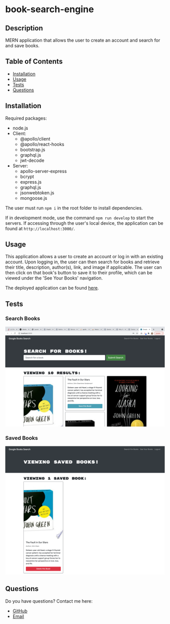 # book-search-engine

## Description

MERN application that allows the user to create an account and search for and save books.

## Table of Contents

- [Installation](#Installation)
- [Usage](#Usage)
- [Tests](#Tests)
- [Questions](#Questions)

## Installation

Required packages:

- node.js
- Client:
  - @apollo/client
  - @apollo/react-hooks
  - bootstrap.js
  - graphql.js
  - jwt-decode
- Server:
  - apollo-server-express
  - bcrypt
  - express.js
  - graphql.js
  - jsonwebtoken.js
  - mongoose.js

The user must run `npm i` in the root folder to install dependencies.

If in development mode, use the command `npm run develop` to start the servers. If accessing through the user's local device, the application can be found at `http://localhost:3000/`.

## Usage

This application allows a user to create an account or log in with an existing account. Upon logging in, the user can then search for books and retrieve their title, description, author(s), link, and image if applicable. The user can then click on that book's button to save it to their profile, which can be viewed under the 'See Your Books' navigation.

The deployed application can be found [here]().

## Tests

### Search Books

![Search Books](./client/src/images/search-books.png)

### Saved Books

![Workouts Statistics](./client/src/images/saved-books.png)

## Questions

Do you have questions? Contact me here:

- [GitHub](https://github.com/laurenlgoss)
- [Email](laurenlgoss98@gmail.com)

